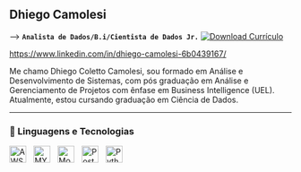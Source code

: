 ## Dhiego Camolesi
-->
**`Analista de Dados/B.i/Cientista de Dados Jr.`**
[![Download Currículo](https://img.shields.io/badge/Download%20Currículo-PDF-blue?style=for-the-badge&logo=adobeacrobatreader)](Dhiego-Camolesi-AnalistaDados-BI.pdf)

https://www.linkedin.com/in/dhiego-camolesi-6b0439167/


Me chamo Dhiego Coletto Camolesi, sou formado em Análise e Desenvolvimento de Sistemas, com pós graduação em Análise e Gerenciamento de Projetos com ênfase em Business Intelligence (UEL). Atualmente, estou cursando graduação em Ciência de Dados.

---

### 🤖 Linguagens e Tecnologias

<img 
    align="left" 
    alt="AWS"
    title="Amazon Web Services" 
    width="30px" 
    style="padding-right: 10px;" 
    src="https://cdn.jsdelivr.net/gh/devicons/devicon@latest/icons/amazonwebservices/amazonwebservices-original-wordmark.svg" 
/>
<img 
    align="left" 
    alt="MYSQL" 
    title="MYSQL"
    width="30px" 
    style="padding-right: 10px;" 
    src="https://cdn.jsdelivr.net/gh/devicons/devicon@latest/icons/mysql/mysql-original.svg" 
/>
<img 
    align="left" 
    alt="MongoDB" 
    title="MongoDB"
    width="30px" 
    style="padding-right: 10px;" 
    src="https://cdn.jsdelivr.net/gh/devicons/devicon@latest/icons/mongodb/mongodb-original-wordmark.svg" 
/>
<img 
    align="left" 
    alt="Postgresql"
    title="Postgresql" 
    width="30px" 
    style="padding-right: 10px;" 
    src="https://cdn.jsdelivr.net/gh/devicons/devicon@latest/icons/postgresql/postgresql-original.svg" 
/>
<img 
    align="left" 
    alt="Python" 
    title="Python"
    width="30px" 
    style="padding-right: 10px;" 
    src="https://cdn.jsdelivr.net/gh/devicons/devicon@latest/icons/python/python-original.svg" 
/>

<br/>
<br/>

